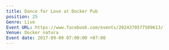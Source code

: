 ```yaml
---
title: Dance for Love at Docker Pub
position: 25
Genre: Live
Event URL: https://www.facebook.com/events/2024370577589613/
Venue: Docker natura
Event date: 2017-09-09 07:00:00 +07:00
---
```


